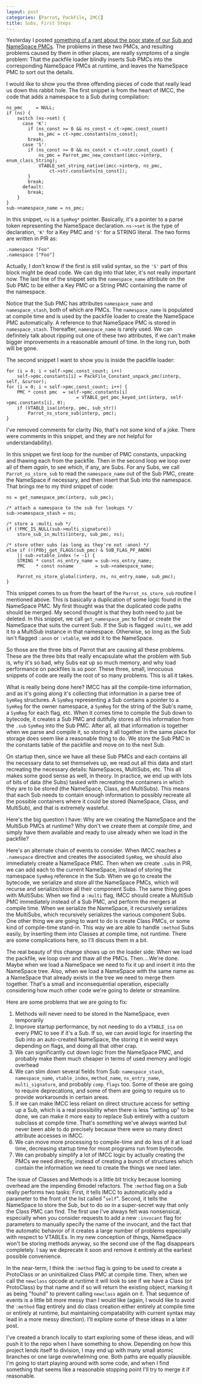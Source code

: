 ```yaml
---
layout: post
categories: [Parrot, PackFile, IMCC]
title: Subs, First Steps
---
```


Yesterday I posted [something of a rant about the poor state of our Sub and
NameSpace PMCs][sub_problems_post]. The problems in these two PMCs, and
resulting problems caused by them in other places, are really symptoms of a
single problem: That the packfile loader blindly inserts Sub PMCs into the
corresponding NameSpace PMCs at runtime, and leaves the NameSpace PMC to sort
out the details.

[sub_problems_post]: /2011/08/15/sub_problems

I would like to show you the three offending pieces of code that really lead
us down this rabbit hole. The first snippet is from the heart of IMCC, the
code that adds a namespace to a Sub during compilation:

    ns_pmc     = NULL;
    if (ns) {
        switch (ns->set) {
          case 'K':
            if (ns_const >= 0 && ns_const < ct->pmc.const_count)
                ns_pmc = ct->pmc.constants[ns_const];
            break;
          case 'S':
            if (ns_const >= 0 && ns_const < ct->str.const_count) {
                ns_pmc = Parrot_pmc_new_constant(imcc->interp, enum_class_String);
                VTABLE_set_string_native(imcc->interp, ns_pmc,
                    ct->str.constants[ns_const]);
            }
            break;
          default:
            break;
        }
    }
    sub->namespace_name = ns_pmc;

In this snippet, `ns` is a `SymReg*` pointer. Basically, it's a pointer to a
parse token representing the NameSpace declaration. `ns->set` is the type of
declaration, `'K'` for a Key PMC and `'S'` for a STRING literal. The two forms
are written in PIR as:

    .namespace "Foo"
    .namespace ["Foo"]

Actually, I don't know if the first is still valid syntax, so the `'S'` part
of this block might be dead code. We can dig into that later, it's not really
important now. The last line of the snippet sets the `namespace_name`
attribute on the Sub PMC to be either a Key PMC or a String PMC containing the
name of the namespace.

Notice that the Sub PMC has attributes `namespace_name` and `namespace_stash`,
both of which are PMCs. The `namespace_name` is populated at compile time and
is used by the packfile loader to create the NameSpace PMC automatically. A
reference to that NameSpace PMC is stored in `namespace_stash`. Thereafter,
`namespace_name` is rarely used. We can definitely talk about ripping out one
of these two attributes, if we can't make bigger improvements in a reasonable
amount of time. In the long run, both will be gone.

The second snippet I want to show you is inside the packfile loader:

    for (i = 0; i < self->pmc.const_count; i++)
        self->pmc.constants[i] = PackFile_Constant_unpack_pmc(interp, self, &cursor);
    for (i = 0; i < self->pmc.const_count; i++) {
        PMC * const pmc  = self->pmc.constants[i]
                              = VTABLE_get_pmc_keyed_int(interp, self->pmc.constants[i], 0);
        if (VTABLE_isa(interp, pmc, sub_str))
            Parrot_ns_store_sub(interp, pmc);
    }

I've removed comments for clarity (No, that's not some kind of a joke. There
were comments in this snippet, and they are *not* helpful for
understandability).

In this snippet we first loop for the number of PMC constants, unpacking and
thawing each from the packfile. Then in the second loop we loop over all of
them *again*, to see which, if any, are Subs. For any Subs, we call
`Parrot_ns_store_sub` to read the `namespace_name` out of the Sub PMC, create
the NameSpace if necessary, and then insert that Sub into the namespace. That
brings me to my third snippet of code:

    ns = get_namespace_pmc(interp, sub_pmc);

    /* attach a namespace to the sub for lookups */
    sub->namespace_stash = ns;

    /* store a :multi sub */
    if (!PMC_IS_NULL(sub->multi_signature))
        store_sub_in_multi(interp, sub_pmc, ns);

    /* store other subs (as long as they're not :anon) */
    else if (!(PObj_get_FLAGS(sub_pmc) & SUB_FLAG_PF_ANON)
        || sub->vtable_index != -1) {
        STRING * const ns_entry_name = sub->ns_entry_name;
        PMC    * const nsname        = sub->namespace_name;

        Parrot_ns_store_global(interp, ns, ns_entry_name, sub_pmc);
    }

This snippet comes to us from the heart of the `Parrot_ns_store_sub` routine
I mentioned above. This is basically a duplication of some logic found in
the NameSpace PMC. My first thought was that the duplicated code paths should
be merged. My second thought is that they both need to just be deleted. In
this snippet, we call `get_namespace_pmc` to find or create the NameSpace that
suits the current Sub. If the Sub is flagged `:multi`, we add it to a MultiSub
instance in that namespace. Otherwise, so long as the Sub isn't flagged
`:anon` or `:vtable`, we add it to the NameSpace.

So those are the three bits of Parrot that are causing all these problems.
These are the three bits that really encapsulate what the problem with Sub is,
why it's so bad, why Subs eat up so much memory, and why load performance on
packfiles is so poor. These three, small, innocuous snippets of code are
really the root of so many problems. This is all it takes.

What is really being done here? IMCC has all the compile-time information,
and as it's going along it's collecting that information in a parse tree of
`SymReg` structures. A `SymReg` representing a Sub contains a pointer to a
`SymReg` for the owner namespace, a `SymReg` for the string of the Sub's name,
a `SymReg` for each flag, etc. When it comes time to compile the Sub down to
bytecode, it creates a Sub PMC and dutifully stores all this information from
the `.sub` `SymReg` into the Sub PMC. After all, all that information is
together when we parse and compile it, so storing it all together in the same
place for storage does seem like a reasonable thing to do. We store the Sub
PMC in the constants table of the packfile and move on to the next Sub.

On startup then, since we have all these Sub PMCs and each contains all the
necessary data to set themselves up, we read out all this data and start
recreating the necessary details: NameSpaces, MultiSubs, etc. This all makes
some good sense as well, in theory. In practice, we end up with lots of bits
of data (the Subs) tasked with recreating the containers in which they are to
be stored (the NameSpace, Class, and MultiSubs). This means that each Sub
needs to contain enough information to possibly recreate all the possible
containers where it could be stored (NameSpace, Class, and MultiSub), and
that is extremely wasteful.

Here's the big question I have: Why are we creating the NameSpace and the
MultiSub PMCs at runtime? Why don't we create them at *compile time*, and
simply have them available and ready to use already when we load in the
packfile?

Here's an alternate chain of events to consider. When IMCC reaches a
`.namespace` directive and creates the associated `SymReg`, we should also
immediately create a NameSpace PMC. Then when we create `.sub`s in PIR, we can
add each to the current NameSpace, instead of storing the namespace `SymReg`
reference in the Sub. When we go to create the bytecode, we serialize and
store all the NameSpace PMCs, which will recurse and serialize/store all their
component Subs. The same thing goes with MultiSubs: When we find a `:multi`
flag, IMCC should create a MultiSub PMC immediately instead of a Sub PMC, and
perform the mergers at compile time. When we serialize the NameSpace, it
recursively serializes the MultiSubs, which recursively serializes the
various component Subs. One other thing we are going to want to do is create
Class PMCs, or some kind of compile-time stand-in. This way we are able to
handle `:method` Subs easily, by inserting them into Classes at compile time,
not runtime. There are some complications here, so I'll discuss them in a bit.

The real beauty of this change shows up on the loader side: When we load the
packfile, we loop over and thaw all the PMCs. Then....We're done. Maybe when
we load a NameSpace we need to fix it up and insert it into the NameSpace
tree. Also, when we load a NameSpace with the same name as a NameSpace that
already exists in the tree we need to merge them together. That's a small and
inconsequential operation, especially considering how much other code we're
going to delete or streamline.

Here are some problems that we are going to fix:

1. Methods will never need to be stored in the NameSpace, even temporarily
2. Improve startup performance, by not needing to do a `VTABLE_isa` on every
   PMC to see if it's a Sub. If so, we can avoid logic for inserting the Sub
   into an auto-created NameSpace, the storing it in weird ways depending on
   flags, and doing all that other crap.
3. We can significantly cut down logic from the NameSpace PMC, and probably
   make them much cheaper in terms of used memory and logic overhead
4. We can slim down several fields from Sub: `namespace_stash`,
   `namespace_name`, `vtable_index`, `method_name`, `ns_entry_name`,
   `multi_signature`, and probably `comp_flags` too. Some of these are going
   to require deprecations, and some of them are going to require us to
   provide workarounds in certain areas.
5. If we can make IMCC less reliant on direct structure access for setting up
   a Sub, which is a real possibility when there is less "setting up" to be
   done, we can make it more easy to replace Sub entirely with a custom
   subclass at compile time. That's something we've always wanted but never
   been able to do precisely because there were so many direct attribute
   accesses in IMCC.
6. We can move more processing to compile-time and do less of it at load time,
   decreasing startup time for most programs run from bytecode.
7. We can probably simplify a lot of IMCC logic by actually creating the PMCs
   we need directly, instead of creating a bunch of structures which contain
   the information we need to create the things we need later.

The issue of Classes and Methods is a little bit tricky because looming
overhead are the impending 6model refactors. The `:method` flag on a Sub
really performs two tasks: First, it tells IMCC to automatically add a
parameter to the front of the list called "`self`". Second, it tells the
NameSpace to store the Sub, but to do so in a super-secret way that only the
Class PMC can find. The first use I've always felt was nonsensical, especially
when you consider requests to add a new `:invocant` flag for parameters to
manually specify the name of the invocant, and the fact that the automatic
behavior of it creates a large number of problems especially with respect to
VTABLEs. In my new conception of things, NameSpace won't be storing methods
anyway, so the second use of the flag disappears completely. I say we
deprecate it soon and remove it entirely at the earliest possible convenience.

In the near-term, I think the `:method` flag is going to be used to create a
ProtoClass or an uninitialized Class PMC at compile time. Then, when we call
the `newclass` opcode at runtime it will look to see if we have a Class
(or ProtoClass) by that name and if so will return the existing object,
marking it as being "found" to prevent calling `newclass` again on it. That
sequence of events is a little bit more messy than I would like (again, I
would like to avoid the `:method` flag entirely and do class creation either
entirely at compile time or entirely at runtime, but maintaining compatability
with current syntax may lead in a more messy direction). I'll explore some of
these ideas in a later post.

I've created a branch locally to start exploring some of these ideas, and will
push it to the repo when I have something to show. Depending on how this
project lends itself to division, I may end up with many small atomic branches
or one large overwhelming one. Both paths are equally plausible. I'm going to
start playing around with some code, and when I find something that seems like
a reasonable stopping point I'll try to merge it if reasonable.
